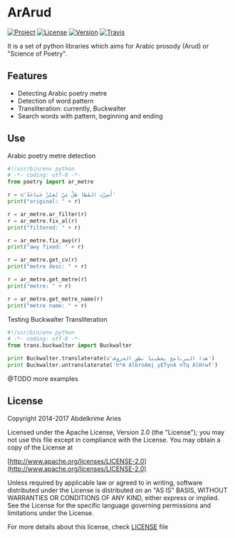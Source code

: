 # ArArud

[![Project](https://img.shields.io/badge/Project-ArArud-0BDA51.svg?style=plastic)](http://ararud.sourceforge.net)
[![License](https://img.shields.io/badge/License-Apache_2-0BDA51.svg?style=plastic)](http://www.apache.org/licenses/LICENSE-2.0)
[![Version](https://img.shields.io/badge/Version-0.0.1-0BDA51.svg?style=plastic)](https://github.com/kariminf/ArArud/releases)
[![Travis](https://img.shields.io/travis/kariminf/ArArud.svg?style=plastic)](https://travis-ci.org/kariminf/ArArud)

It is a set of python libraries which aims for Arabic prosody (Arud) or "Science of Poetry".

## Features
* Detecting Arabic poetry metre
* Detection of word pattern
* Transliteration: currently, Buckwalter
* Search words with pattern, beginning and ending

## Use

Arabic poetry metre detection

```python
#!/usr/bin/env python
# -*- coding: utf-8 -*-
from poetry import ar_metre

r = u'أَسِرْبَ القَطا هَلْ مَنْ يُعِيْرُ جَناحَهُ'
print("original: " + r)

r = ar_metre.ar_filter(r)
r = ar_metre.fix_al(r)
print("filtered: " + r)

r = ar_metre.fix_awy(r)
print("awy fixed: " + r)

r = ar_metre.get_cv(r)
print("metre desc: " + r)

r = ar_metre.get_metre(r)
print("metre: " + r)

r = ar_metre.get_metre_name(r)
print("metre name: " + r)
```

Testing Buckwalter Transliteration

```python
#!/usr/bin/env python
# -*- coding: utf-8 -*-
from trans.buckwalter import Buckwalter

print Buckwalter.translaterate(u'هذا البرنامج يعطينا نطق الحروف')
print Buckwalter.untranslaterate('h*A AlbrnAmj yETynA nTq AlHrwf')
```

@TODO more examples

## License
Copyright 2014-2017 Abdelkrime Aries

Licensed under the Apache License, Version 2.0 (the "License");
you may not use this file except in compliance with the License.
You may obtain a copy of the License at

[http://www.apache.org/licenses/LICENSE-2.0](http://www.apache.org/licenses/LICENSE-2.0)

Unless required by applicable law or agreed to in writing, software
distributed under the License is distributed on an "AS IS" BASIS,
WITHOUT WARRANTIES OR CONDITIONS OF ANY KIND, either express or implied.
See the License for the specific language governing permissions and
limitations under the License.

For more details about this license, check [LICENSE](./LICENSE) file
